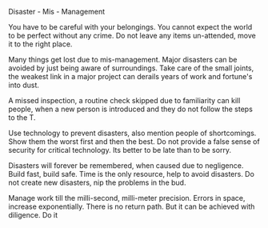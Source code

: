 Disaster - Mis - Management

You have to be careful with your belongings.
You cannot expect the world to be perfect without any crime.
Do not leave any items un-attended, move it to the right place.

Many things get lost due to mis-management.
Major disasters can be avoided by just being aware of surroundings.
Take care of the small joints, the weakest link in a major project can derails years of work and fortune's into dust.

A missed inspection, a routine check skipped due to familiarity can kill people,
when a new person is introduced and they do not follow the steps to the T.

Use technology to prevent disasters, also mention people of shortcomings. 
Show them the worst first and then the best. Do not provide a false sense of security for critical technology.
Its better to be late than to be sorry.

Disasters will forever be remembered, when caused due to negligence.
Build fast, build safe. Time is the only resource, help to avoid disasters.
Do not create new disasters, nip the problems in the bud.

Manage work till the milli-second,  milli-meter precision. 
Errors in space, increase exponentially. There is no return path.
But it can be achieved with diligence. Do it